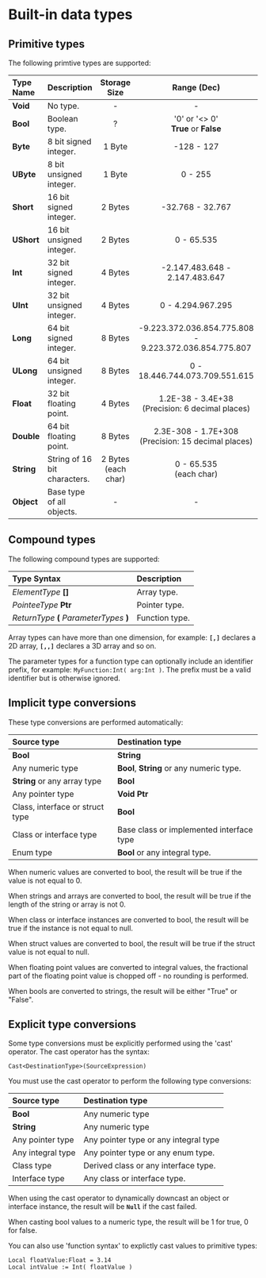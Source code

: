 
# Built-in data types

## Primitive types

The following primtive types are supported:

| Type Name	 | Description                  | Storage Size | Range (Dec)             |
|:-----------|:-----------------------------|:------------:|:-----------------------:|
| **Void**   | No type.                     | -            | -                       |
| **Bool**   | Boolean type.                | ?            | '0' or '<> 0'<br/>**True** or **False**   |
| **Byte**   | 8 bit signed integer.        | 1 Byte       | -128 - 127              |
| **UByte**  | 8 bit unsigned integer.      | 1 Byte       | 0 - 255                 |
| **Short**  | 16 bit signed integer.       | 2 Bytes      | -32.768 - 32.767          |
| **UShort** | 16 bit unsigned integer.     | 2 Bytes      | 0 - 65.535               |
| **Int**    | 32 bit signed integer.       | 4 Bytes      | -2.147.483.648 - 2.147.483.647
| **UInt**   | 32 bit unsigned integer.     | 4 Bytes      | 0 - 4.294.967.295       |
| **Long**   | 64 bit signed integer.       | 8 Bytes      | -9.223.372.036.854.775.808 - 9.223.372.036.854.775.807
| **ULong**  | 64 bit unsigned integer.     | 8 Bytes      | 0 - 18.446.744.073.709.551.615
| **Float**  | 32 bit floating point.       | 4 Bytes      | 1.2E-38 - 3.4E+38<br>(Precision: 6 decimal places)
| **Double** | 64 bit floating point.       | 8 Bytes      | 2.3E-308 - 1.7E+308<br>(Precision: 15 decimal places)
| **String** | String of 16 bit characters. | 2 Bytes<br>(each char) | 0 - 65.535<br>(each char)
| **Object** | Base type of all objects.    | -                       | -


## Compound types

The following compound types are supported:

| Type Syntax							| Description
|:--------------------------------------|:-----------
| _ElementType_ **[]**						| Array type.
| _PointeeType_ **Ptr**					| Pointer type.
| _ReturnType_ **(** _ParameterTypes_ **)**	| Function type.

Array types can have more than one dimension, for example: **`[,]`** declares a 2D array, **`[,,]`** declares a 3D array and so on.

The parameter types for a function type can optionally include an identifier prefix, for example: `MyFunction:Int( arg:Int )`. The prefix must be a valid identifier but is otherwise ignored.

## Implicit type conversions

These type conversions are performed automatically:

| Source type						| Destination type
|:----------------------------------|:-----------------
| **Bool**							| **String**
| Any numeric type					| **Bool**, **String** or any numeric type.
| **String** or any array type 		| **Bool**
| Any pointer type					| **Void Ptr**
| Class, interface or struct type	| **Bool**
| Class or interface type			| Base class or implemented interface type
| Enum type							| **Bool** or any integral type.

When numeric values are converted to bool, the result will be true if the value is not equal to 0.

When strings and arrays are converted to bool, the result will be true if the length of the string or array is not 0.

When class or interface instances are converted to bool, the result will be true if the instance is not equal to null.

When struct values are converted to bool, the result will be true if the struct value is not equal to null.

When floating point values are converted to integral values, the fractional part of the floating point value is chopped off - no rounding is performed.

When bools are converted to strings, the result will be either "True" or "False".


## Explicit type conversions 

Some type conversions must be explicitly performed using the 'cast' operator. The cast operator has the syntax:

`Cast<DestinationType>(SourceExpression)`

You must use the cast operator to perform the following type conversions:

| Source type			| Destination type
|:----------------------|:-----------------
| **Bool**				| Any numeric type
| **String**				| Any numeric type
| Any pointer type		| Any pointer type or any integral type
| Any integral type		| Any pointer type or any enum type.
| Class type			| Derived class or any interface type.
| Interface type		| Any class or interface type.

When using the cast operator to dynamically downcast an object or interface instance, the result will be **`Null`** if the cast failed.

When casting bool values to a numeric type, the result will be 1 for true, 0 for false.

You can also use 'function syntax' to explictly cast values to primitive types:

```monkey
Local floatValue:Float = 3.14
Local intValue := Int( floatValue )
```
